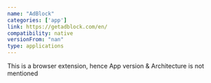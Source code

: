 ```yaml
---
name: "AdBlock"
categories: ['app']
link: https://getadblock.com/en/
compatibility: native
versionFrom: "nan"
type: applications
---
```


This is a browser extension, hence App version & Architecture is not mentioned